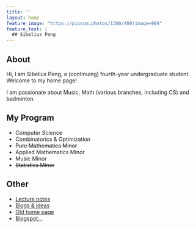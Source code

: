 ```yaml
---
title: ''
layout: home
feature_image: "https://picsum.photos/1300/400?image=989"
feature_text: |
  ## Sibelius Peng
---
```

## About
Hi, I am Sibelius Peng, a (continuing) fourth-year undergraduate student. Welcome to my home page!

I am passionate about Music, Math (various branches, including CS) and badminton.

## My Program
- Computer Science  
- Combinatorics & Optimization
- <s>Pure Mathematics Minor</s>
- Applied Mathematics Minor
- Music Minor
- <s>Statistics Minor</s>

## Other
- [Lecture notes](https://notes.sibeliusp.com/)
- [Blogs & ideas](https://blog.sibeliusp.com/)
- [Old home page](old/)
- [Blogspot...](https://sibeliuspeng.blogspot.com/)

